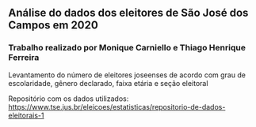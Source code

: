 ## Análise do dados dos eleitores de São José dos Campos em 2020

### Trabalho realizado por Monique Carniello e Thiago Henrique Ferreira

Levantamento do número de eleitores joseenses de acordo com grau de escolaridade, gênero declarado, faixa etária e seção eleitoral

Repositório com os dados utilizados:
https://www.tse.jus.br/eleicoes/estatisticas/repositorio-de-dados-eleitorais-1
